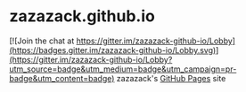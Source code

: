 # zazazack.github.io

[![Join the chat at https://gitter.im/zazazack-github-io/Lobby](https://badges.gitter.im/zazazack-github-io/Lobby.svg)](https://gitter.im/zazazack-github-io/Lobby?utm_source=badge&utm_medium=badge&utm_campaign=pr-badge&utm_content=badge)
zazazack's [GitHub Pages](https://pages.github.com) site
